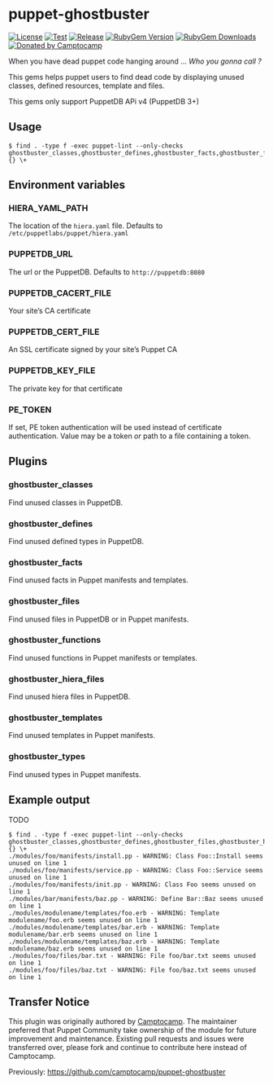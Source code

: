 puppet-ghostbuster
==================

[![License](https://img.shields.io/github/license/voxpupuli/puppet-ghostbuster.svg)](https://github.com/voxpupuli/puppet-ghostbuster/blob/master/LICENSE)
[![Test](https://github.com/voxpupuli/puppet-ghostbuster/actions/workflows/test.yml/badge.svg)](https://github.com/voxpupuli/puppet-ghostbuster/actions/workflows/test.yml)
[![Release](https://github.com/voxpupuli/puppet-ghostbuster/actions/workflows/release.yml/badge.svg)](https://github.com/voxpupuli/puppet-ghostbuster/actions/workflows/release.yml)
[![RubyGem Version](https://img.shields.io/gem/v/puppet-ghostbuster.svg)](https://rubygems.org/gems/puppet-ghostbuster)
[![RubyGem Downloads](https://img.shields.io/gem/dt/puppet-ghostbuster.svg)](https://rubygems.org/gems/puppet-ghostbuster)
[![Donated by Camptocamp](https://img.shields.io/badge/donated%20by-camptocamp-fb7047.svg)](#transfer-notice)

When you have dead puppet code hanging around ...
*Who you gonna call ?*


This gems helps puppet users to find dead code by displaying unused classes, defined resources, template and files.

This gems only support PuppetDB APi v4 (PuppetDB 3+)

Usage
-----

```shell
$ find . -type f -exec puppet-lint --only-checks ghostbuster_classes,ghostbuster_defines,ghostbuster_facts,ghostbuster_files,ghostbuster_functions,ghostbuster_hiera_files,ghostbuster_templates,ghostbuster_types {} \+
```

Environment variables
---------------------

### HIERA_YAML_PATH

The location of the `hiera.yaml` file. Defaults to `/etc/puppetlabs/puppet/hiera.yaml`

### PUPPETDB_URL

The url or the PuppetDB. Defaults to `http://puppetdb:8080`

### PUPPETDB_CACERT_FILE

Your site’s CA certificate

### PUPPETDB_CERT_FILE

An SSL certificate signed by your site’s Puppet CA

### PUPPETDB_KEY_FILE

The private key for that certificate

### PE_TOKEN

If set, PE token authentication will be used instead of certificate authentication.
Value may be a token _or_ path to a file containing a token.

Plugins
-------

### ghostbuster_classes

Find unused classes in PuppetDB.

### ghostbuster_defines

Find unused defined types in PuppetDB.

### ghostbuster_facts

Find unused facts in Puppet manifests and templates.

### ghostbuster_files

Find unused files in PuppetDB or in Puppet manifests.

### ghostbuster_functions

Find unused functions in Puppet manifests or templates.

### ghostbuster_hiera_files

Find unused hiera files in PuppetDB.

### ghostbuster_templates

Find unused templates in Puppet manifests.

### ghostbuster_types

Find unused types in Puppet manifests.

Example output
--------------

TODO
```
$ find . -type f -exec puppet-lint --only-checks ghostbuster_classes,ghostbuster_defines,ghostbuster_files,ghostbuster_hiera_files,ghostbuster_templates {} \+
./modules/foo/manifests/install.pp - WARNING: Class Foo::Install seems unused on line 1
./modules/foo/manifests/service.pp - WARNING: Class Foo::Service seems unused on line 1
./modules/foo/manifests/init.pp - WARNING: Class Foo seems unused on line 1
./modules/bar/manifests/baz.pp - WARNING: Define Bar::Baz seems unused on line 1
./modules/modulename/templates/foo.erb - WARNING: Template modulename/foo.erb seems unused on line 1
./modules/modulename/templates/bar.erb - WARNING: Template modulename/bar.erb seems unused on line 1
./modules/modulename/templates/baz.erb - WARNING: Template modulename/baz.erb seems unused on line 1
./modules/foo/files/bar.txt - WARNING: File foo/bar.txt seems unused on line 1
./modules/foo/files/baz.txt - WARNING: File foo/baz.txt seems unused on line 1
```

## Transfer Notice

This plugin was originally authored by [Camptocamp](http://www.camptocamp.com).
The maintainer preferred that Puppet Community take ownership of the module for future improvement and maintenance.
Existing pull requests and issues were transferred over, please fork and continue to contribute here instead of Camptocamp.

Previously: https://github.com/camptocamp/puppet-ghostbuster
